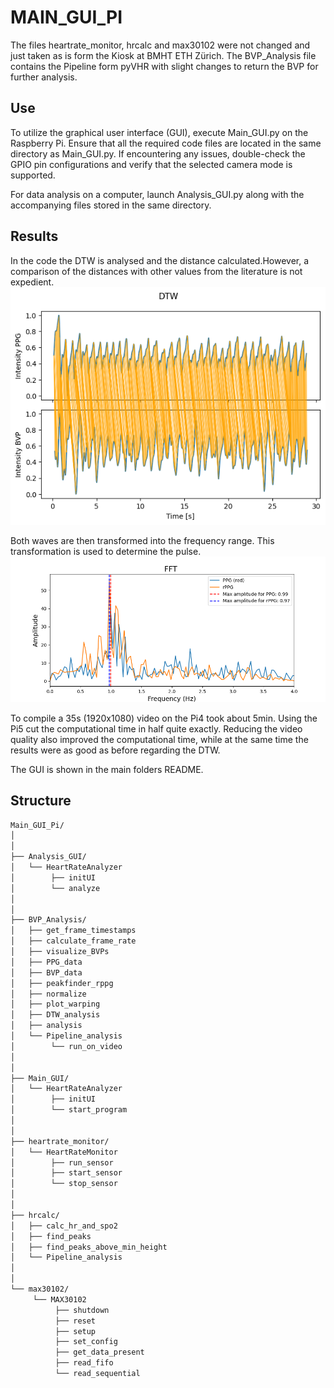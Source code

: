 # MAIN_GUI_PI

The files heartrate_monitor, hrcalc and max30102 were not changed and just taken as is form the Kiosk at BMHT ETH Zürich.
The BVP_Analysis file contains the Pipeline form pyVHR with slight changes to return the BVP for further analysis.

## Use
To utilize the graphical user interface (GUI), execute Main_GUI.py on the Raspberry Pi. Ensure that all the required code files are located in the same directory as Main_GUI.py. If encountering any issues, double-check the GPIO pin configurations and verify that the selected camera mode is supported.

For data analysis on a computer, launch Analysis_GUI.py along with the accompanying files stored in the same directory.

## Results
In the code the DTW is analysed and the distance calculated.However, a comparison of the distances with other values from the literature is not expedient.
![image](../Images/N5_DTW_result.png)

Both waves are then transformed into the frequency range. This transformation is used to determine the pulse. 
![image](../Images/fft_plot.png)

To compile a 35s (1920x1080) video on the Pi4 took about 5min. Using the Pi5 cut the computational time in half quite exactly. Reducing the video quality also improved the computational time, while at the same time the results were as good as before regarding the DTW. 

The GUI is shown in the main folders README.
## Structure

```bash
Main_GUI_Pi/
│
│
├── Analysis_GUI/
│   └── HeartRateAnalyzer
│        ├── initUI
│        └── analyze
│
│
├── BVP_Analysis/
│   ├── get_frame_timestamps
│   ├── calculate_frame_rate
│   ├── visualize_BVPs
│   ├── PPG_data
│   ├── BVP_data
│   ├── peakfinder_rppg
│   ├── normalize
│   ├── plot_warping
│   ├── DTW_analysis
│   ├── analysis
│   └── Pipeline_analysis
│        └── run_on_video
│
│
├── Main_GUI/
│   └── HeartRateAnalyzer
│        ├── initUI
│        └── start_program
│
│
├── heartrate_monitor/
│   └── HeartRateMonitor
│        ├── run_sensor
│        ├── start_sensor
│        └── stop_sensor
│
│
├── hrcalc/
│   ├── calc_hr_and_spo2
│   ├── find_peaks
│   ├── find_peaks_above_min_height
│   └── Pipeline_analysis
│
│
└── max30102/
     └── MAX30102
          ├── shutdown
          ├── reset
          ├── setup
          ├── set_config
          ├── get_data_present
          ├── read_fifo
          └── read_sequential

```
